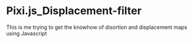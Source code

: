 # Pixi.js_Displacement-filter

This is me trying to get the knowhow of disortion and displacement maps using Javascript
